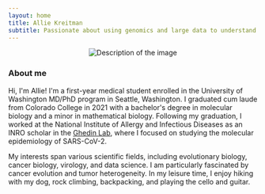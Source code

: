 ```yaml
---
layout: home
title: Allie Kreitman
subtitle: Passionate about using genomics and large data to understand the evolution of viruses and cancer
---
```


<div style="text-align: center;">
    <img src="assets/img/20220501.0041.jpg" alt="Description of the image" style="max-width: 70%; height: auto;">
</div>

### About me

Hi, I'm Allie! I'm a first-year medical student enrolled in the University of Washington MD/PhD program in Seattle, Washington. I graduated cum laude from Colorado College in 2021 with a bachelor's degree in molecular biology and a minor in mathematical biology. Following my graduation, I worked at the National Institute of Allergy and Infectious Diseases as an INRO scholar in the [Ghedin Lab](https://ghedinlab.org/), where I focused on studying the molecular epidemiology of SARS-CoV-2.

My interests span various scientific fields, including evolutionary biology, cancer biology, virology, and data science. I am particularly fascinated by cancer evolution and tumor heterogeneity. In my leisure time, I enjoy hiking with my dog, rock climbing, backpacking, and playing the cello and guitar.

